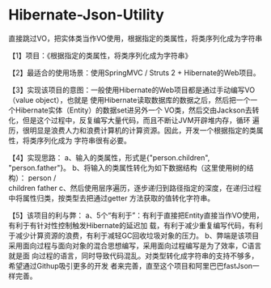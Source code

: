 # Hibernate-Json-Utility
直接跳过VO，把实体类当作VO使用，根据指定的类属性，将类序列化成为字符串

【1】项目：《根据指定的类属性，将类序列化成为字符串》

【2】最适合的使用场景：使用SpringMVC / Struts 2 + Hibernate的Web项目。

【3】实现该项目的意图：一般使用Hibernate的Web项目都是通过手动编写VO（value object），也就是
使用Hibernate读取数据库的数据之后，然后把一个一个Hibernate实体（Entity）的数据set进另外一个
VO类，然后交由Jackson去转化，但是这个过程中，反复编写大量代码，而且不断让JVM开辟堆内存，循环
遍历，很明显是浪费人力和浪费计算机的计算资源。因此，开发一个根据指定的类属性，将类序列化成为
字符串很有必要。

【4】实现思路：
a、输入的类属性，形式是{"person.children", "person.father"}。
b、将输入的类属性转化为如下数据结构（这里使用树的结构）：
      person
       /  \
children  father
c、然后使用层序遍历，逐步递归到路径指定的深度，在递归过程中将属性归类，按类型去把通过getter
方法获取的值转化字符串。

【5】该项目的利与弊：
a、5个“有利于”：有利于直接把Entity直接当作VO使用，有利于有针对性控制触发Hibernate的延迟加
载，有利于减少重复编写代码，有利于减少计算资源的浪费，有利于减轻GC回收垃圾对象的压力。
b、弊端是该项目采用面向过程与面向对象的混合思想编写，采用面向过程编写是为了效率，C语言就是面
向过程的语言，同时导致代码混乱。对类型转化成字符串的支持不够多，希望通过Githup吸引更多的开发
者来完善，直至这个项目和阿里巴巴fastJson一样完善。
